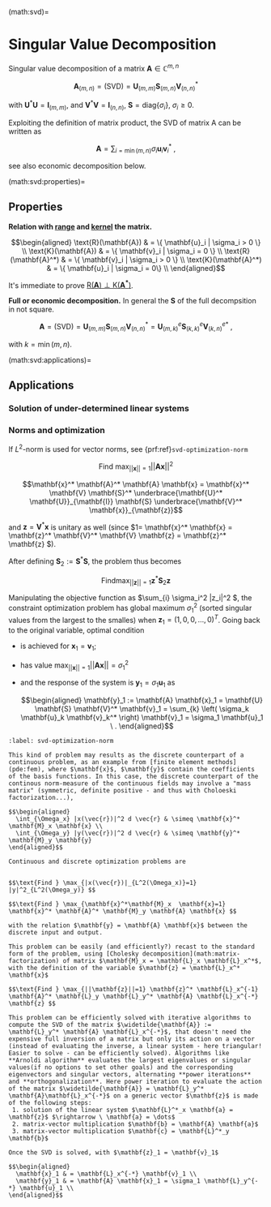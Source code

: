 (math:svd)=
# Singular Value Decomposition

Singular value decomposition of a matrix $\mathbf{A} \in \mathbb{C}^{m,n}$

$$\mathbf{A}_{(m,n)} = \text{(SVD)} = \mathbf{U}_{(m,m)} \mathbf{S}_{(m,n)} \mathbf{V}^*_{(n,n)}$$

with $\mathbf{U}^* \mathbf{U} = \mathbf{I}_{(m,m)}$, and $\mathbf{V}^* \mathbf{V} = \mathbf{I}_{(n,n)}$, $\mathbf{S} = \text{diag}\{ \sigma_i \}$, $\sigma_i \ge 0$. 

Exploiting the definition of matrix product, the SVD of matrix A can be written as

$$\mathbf{A} = \sum_{i = \min(m,n)} \sigma_i \mathbf{u}_i \mathbf{v}^*_i \ ,$$

see also economic decomposition below.


(math:svd:properties)=
## Properties

**Relation with [range](math:linear-algebra:matrix:subspaces:range) and [kernel](math:linear-algebra:matrix:subspaces:null) the matrix.**

$$\begin{aligned}
  \text{R}(\mathbf{A})   & = \{ \mathbf{u}_i | \sigma_i > 0 \} \\
  \text{K}(\mathbf{A})   & = \{ \mathbf{v}_i | \sigma_i = 0 \} \\
  \text{R}(\mathbf{A}^*) & = \{ \mathbf{v}_i | \sigma_i > 0 \} \\
  \text{K}(\mathbf{A}^*) & = \{ \mathbf{u}_i | \sigma_i = 0\} \\
\end{aligned}$$

It's immediate to prove [$\text{R}(\mathbf{A}) \perp \text{K}(\mathbf{A^*})$](math:linear-algebra:thms:RAperpKAh).

**Full or economic decomposition.** In general the $\mathbf{S}$ of the full decompsition in not square. 

$$\mathbf{A} = \text{(SVD)} = \mathbf{U}_{(m,m)} \mathbf{S}_{(m,n)} \mathbf{V}^*_{(n,n)} = \mathbf{U}^e_{(m,k)} \mathbf{S}^e_{(k,k)} \mathbf{V}^{e *}_{(k,n)} \ ,$$

with $k = \min(m,n)$.

(math:svd:applications)=
## Applications

### Solution of under-determined linear systems

### Norms and optimization
If $L^2$-norm is used for vector norms, see {prf:ref}`svd-optimization-norm`

$$\text{Find } \max_{||\mathbf{x}||=1} ||\mathbf{A} \mathbf{x}||^2$$

$$\mathbf{x}^* \mathbf{A}^* \mathbf{A} \mathbf{x} = \mathbf{x}^* \mathbf{V} \mathbf{S}^* \underbrace{\mathbf{U}^* \mathbf{U}}_{\mathbf{I}} \mathbf{S} \underbrace{\mathbf{V}^* \mathbf{x}}_{\mathbf{z}}$$

and $\mathbf{z} = \mathbf{V}^* \mathbf{x}$ is unitary as well (since $1= \mathbf{x}^* \mathbf{x} = \mathbf{z}^* \mathbf{V}^* \mathbf{V} \mathbf{z} = \mathbf{z}^* \mathbf{z} $).

After defining $\mathbf{S}_2 := \mathbf{S}^* \mathbf{S}$, the problem thus becomes

$$\text{Find} \max_{||\mathbf{z}|| = 1} \mathbf{z}^* \mathbf{S}_2 \mathbf{z}$$

Manipulating the objective function as $\sum_{i} \sigma_i^2 |z_i|^2 $, the constraint optimization problem has global maximum $\sigma_1^2$ (sorted singular values from the largest to the smalles) when $\mathbf{z}_1 = (1,0,0,\dots,0)^T$. Going back to the original variable, optimal condition
- is achieved for $\mathbf{x}_1 = \mathbf{v}_1$;
- has value $\max_{||\mathbf{x}||=1}||\mathbf{A}\mathbf{x}|| = \sigma_1^2$
- and the response of the system is $\mathbf{y}_1 = \sigma_1 \mathbf{u}_1$ as

  $$\begin{aligned}
    \mathbf{y}_1
    := \mathbf{A} \mathbf{x}_1 
    = \mathbf{U} \mathbf{S} \mathbf{V}^* \mathbf{v}_1 
    = \sum_{k} \left( \sigma_k \mathbf{u}_k \mathbf{v}_k^* \right) \mathbf{v}_1 
    = \sigma_1 \mathbf{u}_1 \ .
  \end{aligned}$$

```{prf:example} Other norms - variations of the $L^2$-norm
:label: svd-optimization-norm

This kind of problem may results as the discrete counterpart of a continuous problem, as an example from [finite element methods](pde:fem), where $\mathbf{x}$, $\mathbf{y}$ contain the coefficients of the basis functions. In this case, the discrete counterpart of the continous norm-measure of the continuous fields may involve a "mass matrix" (symmetric, definite positive - and thus with Choloeski factorization...),

$$\begin{aligned}
  \int_{\Omega_x} |x(\vec{r})|^2 d \vec{r} & \simeq \mathbf{x}^* \mathbf{M}_x \mathbf{x} \\
  \int_{\Omega_y} |y(\vec{r})|^2 d \vec{r} & \simeq \mathbf{y}^* \mathbf{M}_y \mathbf{y}
\end{aligned}$$

Continuous and discrete optimization problems are


$$\text{Find } \max_{|x(\vec{r})|_{L^2(\Omega_x)}=1} |y|^2_{L^2(\Omega_y)} $$

$$\text{Find } \max_{\mathbf{x}^*\mathbf{M}_x  \mathbf{x}=1} \mathbf{x}^* \mathbf{A}^* \mathbf{M}_y \mathbf{A} \mathbf{x} $$

with the relation $\mathbf{y} = \mathbf{A} \mathbf{x}$ between the discrete input and output.

This problem can be easily (and efficiently?) recast to the standard form of the problem, using [Cholesky decomposition](math:matrix-factorization) of matrix $\mathbf{M}_x = \mathbf{L}_x \mathbf{L}_x^*$, with the definition of the variable $\mathbf{z} = \mathbf{L}_x^* \mathbf{x}$

$$\text{Find } \max_{||\mathbf{z}||=1} \mathbf{z}^* \mathbf{L}_x^{-1} \mathbf{A}^* \mathbf{L}_y \mathbf{L}_y^* \mathbf{A} \mathbf{L}_x^{-*} \mathbf{z} $$

This problem can be efficiently solved with iterative algorithms to compute the SVD of the matrix $\widetilde{\mathbf{A}} := \mathbf{L}_y^* \mathbf{A} \mathbf{L}_x^{-*}$, that doesn't need the expensive full inversion of a matrix but only its action on a vector (instead of evaluating the inverse, a linear system - here triangular! Easier to solve - can be efficiently solved). Algorithms like **Arnoldi algorithm** evaluates the largest eigenvalues or singular values(if no options to set other goals) and the corresponding eigenvectors and singular vectors, alternating **power iterations** and **orthogonalization**. Here power iteration to evaluate the action of the matrix $\widetilde{\mathbf{A}} = \mathbf{L}_y^* \mathbf{A}\mathbf{L}_x^{-*}$ on a generic vector $\mathbf{z}$ is made of the following steps:
 1. solution of the linear system $\mathbf{L}^*_x \mathbf{a} = \mathbf{z}$ $\rightarrow \ \mathbf{a} = \dots$
 2. matrix-vector multiplication $\mathbf{b} = \mathbf{A} \mathbf{a}$
 3. matrix-vector multiplication $\mathbf{c} = \mathbf{L}^*_y \mathbf{b}$

Once the SVD is solved, with $\mathbf{z}_1 = \mathbf{v}_1$

$$\begin{aligned}
  \mathbf{x}_1 & = \mathbf{L}_x^{-*} \mathbf{v}_1 \\
  \mathbf{y}_1 & = \mathbf{A} \mathbf{x}_1 = \sigma_1 \mathbf{L}_y^{-*} \mathbf{u}_1 \\
\end{aligned}$$




```
